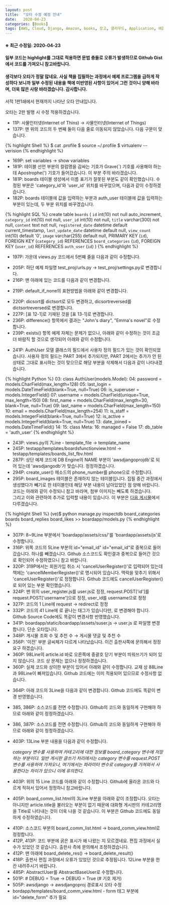 ```yaml
---
layout: post
title:  "오타 수정 예정 안내"
date:   2020-04-23
categories: [Books]
tags: [AWS, Cloud, Django, Amazon, books, 장고, 클라우드, Application, 애플리케이션, Python, 파이썬]
---
```


#### ※ 최근 수정일: 2020-04-23
#### 일부 코드는 highlight를 그대로 적용하면 문법 충돌로 오류가 발생하므로 Github Gist에서 코드를 가져오니 참고바랍니다.
#### 생각보다 오타가 정말 많네요. 사실 책을 집필하는 과정에서 예제 프로그램을 급하게 작성하다 보니까 일부 수정된 내용을 책에 미반영된 사항이 있어서 그런 것이니 양해 바라며, 더욱 많은 사랑 바라겠습니다. 감사합니다.

서적 1판1쇄에서 현재까지 나타난 오타 안내입니다.

오타는 2판 발행 시 수정 적용하겠습니다.

<ul>
	<li>11P: 사물인터넷(Internet of Thins) → 사물인터넷(Internet of Things)</li>
	<li>137P: 맨 위의 코드의 두 번째 둘이 다음 줄로 이동되지 않았습니다. 다음 구문이 맞습니다.</li>
</ul>

{% highlight Shell %}
$ cat .profile
$ source ~/.profile
$ virtualenv --verision
{% endhighlight %}

<ul>
	<li>169P: set variables → show variables</li>
	<li>181P: 테이블 선언 부분의 컬럼명을 감싸는 기호가 Grave(`) 기호를 사용해야 하는데 Apostrophe(') 기호가 들어갔습니다. 이 부분 주의 바라겠습니다.</li>
	<li>181P: boards 테이블 생성에서 이름 표기가 잘못된 부분도 같이 확인했습니다. 수정된 부분은 'category_id'와 'user_id' 위치를 바꾸었으며, 다음과 같이 수정하겠습니다.</li>
	<li>182P: boards 테이블에 값을 입력하는 부분과 auth_user 테이블에 값을 입력하는 부분이 있는데, 두 부분 위치를 바꾸겠습니다.</li>
</ul>

{% highlight SQL %}
create table `boards` (
	`id` int(10) not null auto_increment,
	`category_id` int(10) not null,
	`user_id` int(10) not null,
	`title` varchar(300) not null,
	`content` text not null,
	`registered_date` datetime default current_timestamp,
	`last_update_date` datetime default null,
	`view_count` int(10) default '0',
	`image` varchar(255) default null,
	PRIMARY KEY (`id`),
	FOREIGN KEY (`category_id`) REFERENCES `board_categories` (`id`),
	FOREIGN KEY (`user_id`) REFERENCES `auth_user` (`id`)
)
{% endhighlight %}

<ul>
	<li>197P: 가운데 views.py 코드에서 5번째 줄을 다음과 같이 수정합니다.</li>
</ul>
<script src="https://gist.github.com/Amanokaze/1b6f1dd507d8fbe924581659f8a5c311.js"></script>
<ul>	
	<li>205P: 하단 예제 파일명 test_proj/urls.py -> test_proj/settings.py로 변경합니다.</li>
	<li>216P: 맨 아래에 있는 코드를 다음과 같이 변경합니다.</li>
</ul>
<script src="https://gist.github.com/Amanokaze/17001bb97c1a05adb3e67d09f6417afe.js"></script>
<ul>
	<li>219P: default_if_none의 표현방법을 아래와 같이 변경합니다.</li>
</ul>
<script src="https://gist.github.com/Amanokaze/d0d9b429133db553285334f28a7ea90e.js"></script>
<ul>
	<li>220P: dicsort를 dictsort로 모두 변경하고, dicsortreversed를 dictsortreversed로 변경합니다.</li>
	<li>227P: [표 12-1]로 기재된 것을 [표 13-1]로 변경합니다.</li>
	<li>236P: difference() 항목에서 결과는 "John's diary", "Emma's novel"로 수정합니다.</li>
	<li>239P: exists() 항목 예제 자체는 문제가 없으나, 아래와 같이 수정하는 것이 조금 더 바람직 할 것으로 생각되어 아래와 같이 수정합니다.</li>
</ul>
<script src="https://gist.github.com/Amanokaze/13e1f8665ccc865c5b85ed61f3e8d8b0.js"></script>
<ul>
	<li>241P: AuthUser 모델 클래스의 필드에서 사용자 정의 필드가 있는 것이 확인되었습니다. 사용자 정의 필드는 PART 3에서 추가되지만, PART 2에서는 추가가 안 된 상태로 그대로 표시하는 것이 맞으므로 해당 부분을 삭제해서 다음과 같이 나타내겠습니다.</li>
</ul>

{% highlight Python %}
03: class AuthUser(models.Model):
04: 	password = models.CharField(max_length=128)
05: 	last_login = models.DateTimeField(blank=True, null=True)
06: 	is_superuser = models.IntegerField()
07: 	username = models.CharField(unique=True, max_length=150)
08: 	first_name = models.CharField(max_length=30, blank=True, null=True)
09: 	last_name = models.CharField(max_length=150)
10: 	email = models.CharField(max_length=254)
11: 	is_staff = models.IntegerField(blank=True, null=True)
12: 	is_active = models.IntegerField(blank=True, null=True)
13: 	date_joined = models.DateTimeField()
14:
15: 	class Meta:
16: 		managed = False
17: 		db_table = 'auth_user'
{% endhighlight %}

<ul>
	<li>243P: views.py의 7Line - template_file → template_name</li>
	<li>245P: testapp/templates/boardsfunctionview.html → testapp/templates/boards_list_fbv.html</li>
	<li>287P: 상단 예제 코드에 DB Engine의 NAME 부분이 'awsdjangoprojdb'로 되어 있는데 'awsdjangodb'가 맞습니다. 정정하겠습니다.</li>
	<li>294P: create_user() 메소드의 phone_number를 phone으로 수정합니다.</li>
	<li>295P: board_images 테이블은 존재하지 않는 테이블입니다. 집필 중간 과정에서 생성했다가 빼기로 한 테이블인데 해당 부분 내용이 남아있었던 점 양해 바랍니다. 코드는 아래와 같이 수정되니 참고 바라며, 첨부 이미지는 빼도록 하겠습니다.<br>그리고 이와 관련하여 추가로 입력할 내용이 있습니다. 이 부분은 <a href="https://amanokaze.github.io/blog/Customize-Model-Field/">다음 게시물</a>에서 다루겠습니다.</li>
</ul>

{% highlight Shell %}
(ve)$ python manage.py inspectdb board_categories boards board_replies board_likes >> boardapp/models.py
{% endhighlight %}

<ul>
	<li>307P: 8~9Line 부분에서 'boardapp/assets/css/'를 'boardapp/assets/js'로 수정합니다.</li>
	<li>316P: 위쪽 코드의 5Line 부분의 id="email_id" id="email_id"로 중복으로 들어갔습니다. 하나를 빼겠습니다. Github 소스코드도 확인결과 중복으로 들어간 것으로 확인되어 수정하였으니 참고 바랍니다.</li>
	<li>320P: 319P에서는 회원가입 취소 시 'cancelUserRegister()'로 입력되어 있는데 책에는 'cancelMemberRegister()'로 명시되어 있습니다. 맥락을 맞추기 위해서 'cancelUserRegister()'로 정정합니다. Github 코드에도 cancelUserRegister()로 되어 있는 부분 확인했습니다.</li>
	<li>324P: 맨 위의 user_register.js를 user.js로 정정, request.POST['id']를 request.POST['username']으로 정정, user_id를 username으로 정정</li>
	<li>327P: 코드의 1 Line에 request → redirect로 정정</li>
	<li>332P: 코드의 41 Line에 </h5>로 끝나는 태그가 있습니다만, </h4>로 변경해야 합니다. Github Source Code에도 똑같이 변경사항 반영했습니다.</li>
	<li>341P: boardapp/static/boardapp/assets/suser.js → user.js 로 파일명 변경합니다. 단순 오타입니다.</li>
	<li>348P: 게시물 조회 수 및 추천 수 → 게시물 댓글 및 추천 수</li>
	<li>356P: '이전' 부분 글씨체가 다르게 나타났습니다. 이건 출판사쪽에 문의해서 정정요구 하겠습니다.</li>
	<li>360P: 98Line의 article.id 바로 오른쪽에 중괄호 닫기 부분이 띄워쓰기가 되어 있지 않습니다. 코드 상 문제는 없으나 정정하겠습니다.</li>
	<li>360P: 실제 코드와 상이한 부분이 있어서 아래와 같이 수정합니다. 교재 상 88Line과 98Line이 빠져있습니다. Github 코드에는 이미 적용되어 있으므로 수정사항 없습니다.</li>
</ul>
<script src="https://gist.github.com/Amanokaze/5b83e343b9feadf6c24e96275968b19d.js"></script>
<ul>
	<li>364P: 아래 코드의 3Line을 다음과 같이 변경합니다. Github 코드에도 똑같이 변경 반영했습니다.</li>
</ul>
<script src="https://gist.github.com/Amanokaze/7b351ab310986d379358c63b961dc61c.js"></script>
<ul>
	<li>385, 386P: 소스코드를 전면 수정합니다. Github의 코드와 동일하게 구현해야 하므로 아래와 같이 정정하겠습니다.</li>
</ul>
<script src="https://gist.github.com/Amanokaze/0cb85f3e1203aef993bd363206e254aa.js"></script>
<ul>
	<li>386, 387P: 소스코드를 전면 수정합니다. Github의 코드와 동일하게 구현해야 하므로 아래와 같이 정정하겠습니다.</li>
</ul>
<script src="https://gist.github.com/Amanokaze/5c4253e38224612ce437a854e6c99183.js"></script>
<ul>
	<li>403P: 13Line 부분 내용을 다음과 같이 수정합니다.
		<p><i>category 변수를 사용하여 카테고리에 대한 정보를 board_category 변수에 저장하는 부분이다. 일반 게시판 글쓰기 처리에서는 category 변수를 request.POST 변수를 사용하여 가져오나, 
		여기에서는 파라미터 변수로 category를 가져와서 사용한다는 차이가 있으니 이에 유의한다.</i></p>
	</li>
	<li>403P: 위의 15 Line 코드를 아래와 같이 수정합니다. Github에 올라온 코드와 다르게 적혀서 있어서 정정하니 참고바랍니다.</li>	
</ul>
<script src="https://gist.github.com/Amanokaze/4078b280d20ac19172a617c76d7b1213.js"></script>
<ul>
	<li>405P: board_comm_list.html의 3Line 부분을 아래와 같이 조정합니다. 오타는 아니지만 article.title을 불러오는 부분이 없기 때문에 대화형 게시판의 카테고리명을 Title로 나타내는 것이 더욱 나을 것 같습니다. 이 부분은 Github 코드에도 동일하게 수정하였습니다.</li>
</ul>
<script src="https://gist.github.com/Amanokaze/8a80ec778840436e86385c122f40c8b2.js"></script>
<ul>
	<li>410P: 소스코드 부분의 board_comm_list.html → board_comm_view.html로 정정합니다.</li>
	<li>412P, 413P: 코드 부분에 굵은 표시가 왜 나왔는 지 모르겠네요. 편집 과정에서 실수가 있었던 것 같습니다. 출판사 측에 문의해서 조정하겠습니다.</li>
	<li>412P: 맨 아래에 board_delete_res() → board_delete_result()</li>
	<li>418P: 출판사 편집 과정에서 오류가 있었던 것으로 추정됩니다. 12Line 부분을 한 칸 내려주시기 바랍니다.</li>
	<li>485P: AbstractUser를 AbstractBaseUser로 수정합니다.</li>
	<li>501P: # DEBUG = True → DEBUG = True (# 기호 제거)</li>
	<li>505P: awsdjango → awsdjangoproj 경로표시 오타 수정</li>
	<li>bordapp/templates/board_comm_view.html - form 태그 부분에 id="delete_form" 추가 필요</li>
</ul>

